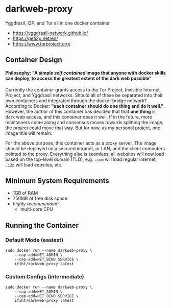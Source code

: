 # darkweb-proxy
Yggdrasil, I2P, and Tor all in one docker container
 - https://yggdrasil-network.github.io/
 - https://geti2p.net/en/
 - https://www.torproject.org/

## Container Design

#### Philosophy: "A simple _self contained_ image that anyone with docker skills can deploy, to access the greatest extent of the dark web possible"

Currently the container grants access to the Tor Project, Invisible Internet Project, and Yggdrasil networks. Should all of these be separated into their own containers and integrated through the docker bridge network? According to Docker: **"each container should do one thing and do it well."**. However, the author of this container has decided that that **one thing** is dark web access, and this container does it well. If in the future, more maintainers come along and consensus moves towards splitting the image, the project could move that way. But for now, as my personal project, one image this will remain.

For the above purpose, this container acts as a proxy server. The image should be deployed on a secured intranet, or LAN, and the client computers pointed to the proxy. Everything else is seemless, all websites will now load based on the top-level domain (TLD), e.g. `.com` will load regular internet, `.i2p` will load eepsites, etc.

## Minimum System Requirements

 - 1GB of RAM
 - 750MB of free disk space
 - _highly recommended:_
   - multi-core CPU

## Running the Container
### Default Mode (easiest)

```
sudo docker run --name darkweb-proxy \
    --cap-add=NET_ADMIN \
    --cap-add=NET_BIND_SERVICE \
    ifiht/darkweb-proxy:latest
```

### Custom Configs (intermediate)

```
sudo docker run --name darkweb-proxy \
    --cap-add=NET_ADMIN \
    --cap-add=NET_BIND_SERVICE \
    ifiht/darkweb-proxy:latest
```